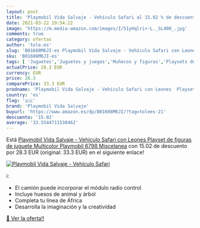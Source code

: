```yaml
---
layout: post
title: 'Playmobil Vida Salvaje - Vehículo Safari al 15.02 % de descuento'
date: 2021-03-22 19:54:22
image: 'https://m.media-amazon.com/images/I/51yHqlri+-L._SL400_.jpg'
comments: true
category: ofertas
author: 'tole.es'
slug: 'B01608M6JI-es Playmobil Vida Salvaje - Vehículo Safari con Leones...'
sku: 'B01608M6JI-es'
tags: [ 'Juguetes','Juguetes y juegos','Muñecos y figuras','Playsets de figuras de juguete para niños','playmobil','playmobil vida salvaje', ]
actualPrice: 28.3 EUR
currency: EUR
price: 28.3
comparePrice: 33.3 EUR
prodname: 'Playmobil Vida Salvaje - Vehículo Safari con Leones  Playset de figuras de juguete  Multicolor  Playmobil  6798   Miscelanea'
country: 'es'
flag: '🇪🇸'
brand: 'Playmobil Vida Salvaje'
buyurl: 'https://www.amazon.es/dp/B01608M6JI/?tag=tolees-21'
descuento: '15.02'
average: '33.5544711538462'
---
```


Está [Playmobil Vida Salvaje - Vehículo Safari con Leones  Playset de figuras de juguete  Multicolor  Playmobil  6798   Miscelanea](https://www.amazon.es/dp/B01608M6JI/?tag=tolees-21) con 15.02 de descuento por 28.3 EUR (original: 33.3 EUR) en el siguiente enlace!

[![Playmobil Vida Salvaje - Vehículo Safari](https://m.media-amazon.com/images/I/51yHqlri+-L._SL400_.jpg)](https://www.amazon.es/dp/B01608M6JI/?tag=tolees-21)

ℹ️:

- El camión puede incorporar el módulo radio control
- Incluye huesos de animal y árbol
- Completa tu línea de África
- Desarrolla la imaginación y la creatividad

[🛒 Ver la oferta!!](https://www.amazon.es/dp/B01608M6JI/?tag=tolees-21)
